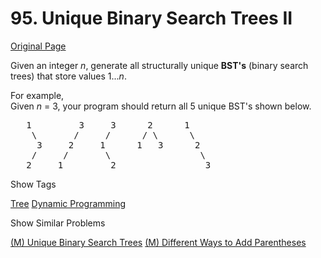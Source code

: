 # 95. Unique Binary Search Trees II

[Original Page](https://leetcode.com/problems/unique-binary-search-trees-ii/#)

Given an integer _n_, generate all structurally unique **BST's** (binary search trees) that store values 1..._n_.

For example,  
Given _n_ = 3, your program should return all 5 unique BST's shown below.

<pre>   1         3     3      2      1
    \       /     /      / \      \
     3     2     1      1   3      2
    /     /       \                 \
   2     1         2                 3
</pre>

<div>

<div id="tags" class="btn btn-xs btn-warning">Show Tags</div>

<span class="hidebutton">[Tree](/tag/tree/) [Dynamic Programming](/tag/dynamic-programming/)</span></div>

<div>

<div id="similar" class="btn btn-xs btn-warning">Show Similar Problems</div>

<span class="hidebutton">[(M) Unique Binary Search Trees](/problems/unique-binary-search-trees/) [(M) Different Ways to Add Parentheses](/problems/different-ways-to-add-parentheses/)</span></div>